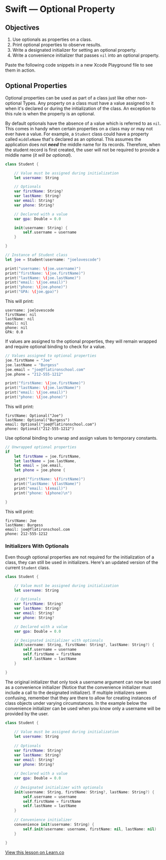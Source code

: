 # Swift — Optional Property

## Objectives

1. Use optionals as properties on a class.
2. Print optional properties to observe results.
3. Write a designated initializer for setting an optional property.
4. Write a convenience initializer that passes `nil` into an optional property.

Paste the following code snippets in a new Xcode Playground file to see them in action.

## Optional Properties

Optional properties can be used as part of a class just like other non-optional Types. Any property on a class must have a value assigned to it when it's declared or during the initialization of the class. An exception to this rule is when the property is an optional.

By default optionals have the absence of a value which is referred to as `nil`. This comes in handy when certain properties on a class may or may not ever have a value. For example, a `Student` class could have a property called `middleName` that's declared as an optional. This assumes the application does not **_need_** the middle name for its records. Therefore, when the student record is first created, the user will not be required to provide a middle name (_it_ _will_ _be_ _optional_).

```swift
class Student {

    // Value must be assigned during initialization
    let username: String

    // Optionals
    var firstName: String?
    var lastName: String?
    var email: String?
    var phone: String?

    // Declared with a value
    var gpa: Double = 0.0

    init(username: String) {
        self.username = username
    }

}
```

```swift
// Instance of Student class
let joe = Student(username: "joelovescode")

print("username: \(joe.username)")
print("firstName: \(joe.firstName)")
print("lastName: \(joe.lastName)")
print("email: \(joe.email)")
print("phone: \(joe.phone)")
print("GPA: \(joe.gpa)")
```
This will print:

```
username: joelovescode
firstName: nil
lastName: nil
email: nil
phone: nil
GPA: 0.0
```

If values are assigned to the optional properties, they will remain wrapped and require optional binding to check for a value.

```swift
// Values assigned to optional properties
joe.firstName = "Joe"
joe.lastName = "Burgess"
joe.email = "joe@flatironschool.com"
joe.phone = "212-555-1212"

print("firstName: \(joe.firstName)")
print("lastName: \(joe.lastName)")
print("email: \(joe.email)")
print("phone: \(joe.phone)")
```
This will print:

```
firstName: Optional("Joe")
lastName: Optional("Burgess")
email: Optional("joe@flatironschool.com")
phone: Optional("212-555-1212")
```
Use optional binding to unwrap and assign values to temporary constants.

```swift
// Unwrapped optional properties
if
    let firstName = joe.firstName,
    let lastName = joe.lastName,
    let email = joe.email,
    let phone = joe.phone {

    print("firstName: \(firstName)")
    print("lastName: \(lastName)")
    print("email: \(email)")
    print("phone: \(phone)\n")

}
```
This will print:
```
firstName: Joe
lastName: Burgess
email: joe@flatironschool.com
phone: 212-555-1212
```

### Initializers With Optionals

Even though optional properties are not required for the initialization of a class, they can still be used in initializers. Here's an updated version of the current `Student` class.

```swift
class Student {

    // Value must be assigned during initialization
    let username: String

    // Optionals
    var firstName: String?
    var lastName: String?
    var email: String?
    var phone: String?

    // Declared with a value
    var gpa: Double = 0.0

    // Designated initializer with optionals
    init(username: String, firstName: String?, lastName: String?) {
        self.username = username
        self.firstName = firstName
        self.lastName = lastName
    }

}
```
The original initializer that only took a username argument can now be used as a convenience initializer (Notice that the convenience initializer must include a call to the designated initializer). If multiple initializers seem confusing, remember that they are there to allow for creating instances of class objects under varying circumstances. In the example below the convenience initializer can be used when you know only a username will be provided by the user. 

```swift
class Student {
    
    // Value must be assigned during initialization
    let username: String
    
    // Optionals
    var firstName: String?
    var lastName: String?
    var email: String?
    var phone: String?
    
    // Declared with a value
    var gpa: Double = 0.0
    
    // Designated initializer with optionals
    init(username: String, firstName: String?, lastName: String?) {
        self.username = username
        self.firstName = firstName
        self.lastName = lastName
    }
    
    // Convenience initializer
    convenience init(username: String) {
        self.init(username: username, firstName: nil, lastName: nil)
    }
    
}
```

<a href='https://learn.co/lessons/swift-optional-property' data-visibility='hidden'>View this lesson on Learn.co</a>

